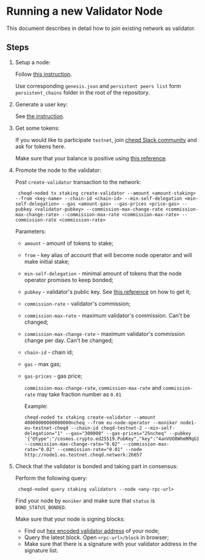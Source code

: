 # Running a new Validator Node

This document describes in detail how to join existing network as validator.

## Steps

1. Setup a node:

   Follow [this instruction](setting-up-a-new-node.md).

   Use corresponding `genesis.json` and `persistent peers list` form `persistent_chains` folder in the root of the repository.

2. Generate a user key:

   See [the instruction](cosmos-cli.md#managing-keys).

3. Get some tokens:

   If you would like to participate `testnet`, join [cheqd Slack community](http://cheqd.link/join-cheqd-slack) and ask for tokens here.

   Make sure that your balance is positive using [this reference](cosmos-cli.md#managing-account-balances).

4. Promote the node to the validator:

   Post `create-validator` transaction to the network:

   ```text
    cheqd-noded tx staking create-validator --amount <amount-staking> --from <key-name> --chain-id <chain-id> --min-self-delegation <min-self-delegation> --gas <amount-gas> --gas-prices <price-gas> --pubkey <validator-pubkey> --commission-max-change-rate <commission-max-change-rate> --commission-max-rate <commission-max-rate> --commission-rate <commission-rate>
   ```

   Parameters:

   * `amount` - amount of tokens to stake;
   * `from` - key alias of account that will become node operator and will make initial stake;
   * `min-self-delegation` - minimal amount of tokens that the node operator promises to keep bonded;
   * `pubkey` - validator's public key. See [this reference](cosmos-cli.md#managing-node) on how to get it;
   * `commission-rate` - validator's commission;
   * `commission-max-rate` - maximum validator's commission. Can't be changed;
   * `commission-max-change-rate` - maximum validator's commission change per day. Can't be changed;
   * `chain-id` - chain id;
   * `gas` - max gas;
   * `gas-prices` - gas price;

     `commission-max-change-rate`, `commission-max-rate` and `commission-rate` may take fraction number as `0.01`

     Example:

     ```text
     cheqd-noded tx staking create-validator --amount 40000000000000000ncheq --from eu-node-operator --moniker node1-eu-testnet-cheqd --chain-id cheqd-testnet-2 --min-self-delegation="1" --gas="300000" --gas-prices="25ncheq" --pubkey '{"@type":"/cosmos.crypto.ed25519.PubKey","key":"4anVUO8WhmRMqG1t4z6VxqmqZL3V7q6HqucjwZePiUw="}' --commission-max-change-rate="0.02" --commission-max-rate="0.02" --commission-rate="0.01" --node http://node1.eu.testnet.cheqd.network:26657
     ```

5. Check that the validator is bonded and taking part in consensus:

   Perform the following query:

   ```text
    cheqd-noded query staking validators --node <any-rpc-url>
   ```

   Find your node by `moniker` and make sure that `status` is `BOND_STATUS_BONDED`.

   Make sure that your node is signing blocks:

   * Find out [hex encoded validator address](cosmos-cli.md#managing-node) of your node;
   * Query the latest block. Open `<rpc-url>/block` in browser;
   * Make sure that there is a signature with your validator address in the signature list.

